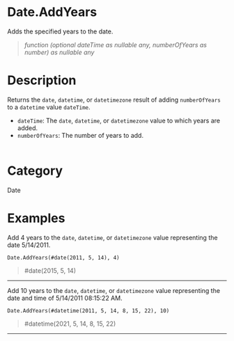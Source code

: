 ﻿# Date.AddYears
Adds the specified years to the date.
> _function (optional dateTime as nullable any, numberOfYears as number) as nullable any_
# Description 
Returns the <code>date</code>, <code>datetime</code>, or <code>datetimezone</code> result of adding <code>numberOfYears</code> to a <code>datetime</code> value <code>dateTime</code>.
      <ul>
        <li><code>dateTime</code>: The <code>date</code>, <code>datetime</code>, or <code>datetimezone</code> value to which years are added.</li>
        <li><code>numberOfYears</code>: The number of years to add.</li>        
      </ul>
# Category 
Date
# Examples 
Add 4 years to the <code>date</code>, <code>datetime</code>, or <code>datetimezone</code> value representing the date 5/14/2011.
```
Date.AddYears(#date(2011, 5, 14), 4)
```
> #date(2015, 5, 14)
***
Add 10 years to the <code>date</code>, <code>datetime</code>, or <code>datetimezone</code> value representing the date and time of 5/14/2011 08:15:22 AM.
```
Date.AddYears(#datetime(2011, 5, 14, 8, 15, 22), 10)
```
> #datetime(2021, 5, 14, 8, 15, 22)
***
